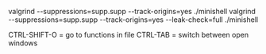 
valgrind --suppressions=supp.supp --track-origins=yes ./minishell
valgrind --suppressions=supp.supp --track-origins=yes --leak-check=full ./minishell


CTRL-SHIFT-O = go to functions in file
CTRL-TAB = switch between open windows